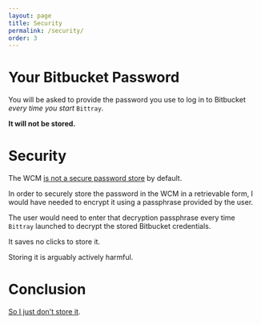 ```yaml
---
layout: page
title: Security
permalink: /security/
order: 3
---
```


# Your Bitbucket Password

You will be asked to provide the password you use to log in to Bitbucket _every time you start_ `Bittray`.

**It will not be stored.**

# Security

The WCM [is not a secure password store](https://github.com/michaelsanford/bittray/issues/14) by default.

In order to securely store the password in the WCM in a retrievable form, I would have needed to encrypt it using
a passphrase provided by the user.

The user would need to enter that decryption passphrase every time `Bittray` launched to decrypt the stored Bitbucket
credentials.

It saves no clicks to store it.

Storing it is arguably actively harmful.

# Conclusion

[So I just don't  store it](https://github.com/michaelsanford/bittray/blob/master/credentials/credentials.go).
